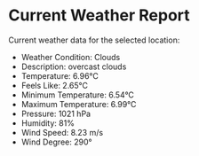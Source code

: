 # Current Weather Report
Current weather data for the selected location:
- Weather Condition: Clouds
- Description: overcast clouds
- Temperature: 6.96°C
- Feels Like: 2.65°C
- Minimum Temperature: 6.54°C
- Maximum Temperature: 6.99°C
- Pressure: 1021 hPa
- Humidity: 81%
- Wind Speed: 8.23 m/s
- Wind Degree: 290°

